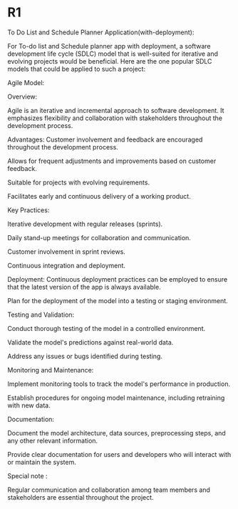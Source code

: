# R1
To Do List and Schedule Planner Application(with-deployment):

For To-do list and Schedule planner app with deployment, a software development life cycle (SDLC) model that is well-suited for iterative and evolving projects would be beneficial. Here are the one popular SDLC models that could be applied to such a project:

Agile Model:

Overview:

Agile is an iterative and incremental approach to software development. It emphasizes flexibility and collaboration with stakeholders throughout the development process.

Advantages: 
Customer involvement and feedback are encouraged throughout the development process.

Allows for frequent adjustments and improvements based on customer feedback.

Suitable for projects with evolving requirements.

Facilitates early and continuous delivery of a working product.

Key Practices:

Iterative development with regular releases (sprints).

Daily stand-up meetings for collaboration and communication.

Customer involvement in sprint reviews.

Continuous integration and deployment.

Deployment:
Continuous deployment practices can be employed to ensure that the latest version of the app is always available.

Plan for the deployment of the model into a testing or staging environment.

Testing and Validation:

Conduct thorough testing of the model in a controlled environment.

Validate the model's predictions against real-world data.

Address any issues or bugs identified during testing.

Monitoring and Maintenance:

Implement monitoring tools to track the model's performance in production.

Establish procedures for ongoing model maintenance, including retraining with new data.

Documentation:

Document the model architecture, data sources, preprocessing steps, and any other relevant information.

Provide clear documentation for users and developers who will interact with or maintain the system.

Special note :

Regular communication and collaboration among team members and stakeholders are essential throughout the project.

